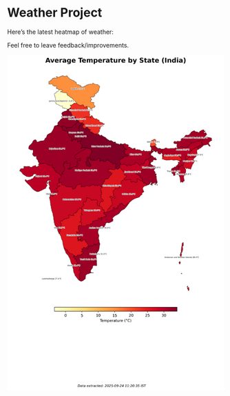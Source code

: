 # Weather Project

Here’s the latest heatmap of weather:

Feel free to leave feedback/improvements.

![India Heatmap](docs/assets/india_heatmap.png?v=D386AD)
